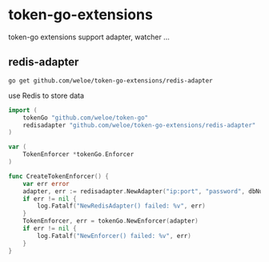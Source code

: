 # token-go-extensions
token-go extensions support adapter, watcher ...

## redis-adapter
`go get github.com/weloe/token-go-extensions/redis-adapter`

use Redis to store data

```go
import (
    tokenGo "github.com/weloe/token-go"
    redisadapter "github.com/weloe/token-go-extensions/redis-adapter"
)

var (
    TokenEnforcer *tokenGo.Enforcer
)

func CreateTokenEnforcer() {
    var err error
    adapter, err := redisadapter.NewAdapter("ip:port", "password", dbNum)
    if err != nil {
        log.Fatalf("NewRedisAdapter() failed: %v", err)
    }
    TokenEnforcer, err = tokenGo.NewEnforcer(adapter)
    if err != nil {
        log.Fatalf("NewEnforcer() failed: %v", err)
    }
}
```

